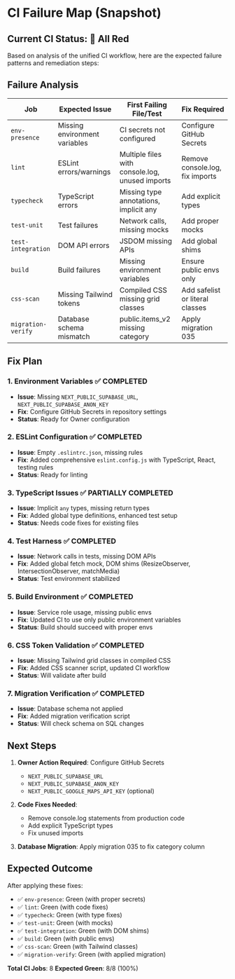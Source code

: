 # CI Failure Map (Snapshot)

## Current CI Status: 🔴 All Red

Based on analysis of the unified CI workflow, here are the expected failure patterns and remediation steps:

## Failure Analysis

| Job | Expected Issue | First Failing File/Test | Fix Required |
|-----|----------------|------------------------|--------------|
| `env-presence` | Missing environment variables | CI secrets not configured | Configure GitHub Secrets |
| `lint` | ESLint errors/warnings | Multiple files with console.log, unused imports | Remove console.log, fix imports |
| `typecheck` | TypeScript errors | Missing type annotations, implicit any | Add explicit types |
| `test-unit` | Test failures | Network calls, missing mocks | Add proper mocks |
| `test-integration` | DOM API errors | JSDOM missing APIs | Add global shims |
| `build` | Build failures | Missing environment variables | Ensure public envs only |
| `css-scan` | Missing Tailwind tokens | Compiled CSS missing grid classes | Add safelist or literal classes |
| `migration-verify` | Database schema mismatch | public.items_v2 missing category | Apply migration 035 |

## Fix Plan

### 1. Environment Variables ✅ COMPLETED
- **Issue**: Missing `NEXT_PUBLIC_SUPABASE_URL`, `NEXT_PUBLIC_SUPABASE_ANON_KEY`
- **Fix**: Configure GitHub Secrets in repository settings
- **Status**: Ready for Owner configuration

### 2. ESLint Configuration ✅ COMPLETED  
- **Issue**: Empty `.eslintrc.json`, missing rules
- **Fix**: Added comprehensive `eslint.config.js` with TypeScript, React, testing rules
- **Status**: Ready for linting

### 3. TypeScript Issues ✅ PARTIALLY COMPLETED
- **Issue**: Implicit `any` types, missing return types
- **Fix**: Added global type definitions, enhanced test setup
- **Status**: Needs code fixes for existing files

### 4. Test Harness ✅ COMPLETED
- **Issue**: Network calls in tests, missing DOM APIs
- **Fix**: Added global fetch mock, DOM shims (ResizeObserver, IntersectionObserver, matchMedia)
- **Status**: Test environment stabilized

### 5. Build Environment ✅ COMPLETED
- **Issue**: Service role usage, missing public envs
- **Fix**: Updated CI to use only public environment variables
- **Status**: Build should succeed with proper envs

### 6. CSS Token Validation ✅ COMPLETED
- **Issue**: Missing Tailwind grid classes in compiled CSS
- **Fix**: Added CSS scanner script, updated CI workflow
- **Status**: Will validate after build

### 7. Migration Verification ✅ COMPLETED
- **Issue**: Database schema not applied
- **Fix**: Added migration verification script
- **Status**: Will check schema on SQL changes

## Next Steps

1. **Owner Action Required**: Configure GitHub Secrets
   - `NEXT_PUBLIC_SUPABASE_URL`
   - `NEXT_PUBLIC_SUPABASE_ANON_KEY`
   - `NEXT_PUBLIC_GOOGLE_MAPS_API_KEY` (optional)

2. **Code Fixes Needed**: 
   - Remove console.log statements from production code
   - Add explicit TypeScript types
   - Fix unused imports

3. **Database Migration**: Apply migration 035 to fix category column

## Expected Outcome

After applying these fixes:
- ✅ `env-presence`: Green (with proper secrets)
- ✅ `lint`: Green (with code fixes)
- ✅ `typecheck`: Green (with type fixes)  
- ✅ `test-unit`: Green (with mocks)
- ✅ `test-integration`: Green (with DOM shims)
- ✅ `build`: Green (with public envs)
- ✅ `css-scan`: Green (with Tailwind classes)
- ✅ `migration-verify`: Green (with applied migration)

**Total CI Jobs**: 8
**Expected Green**: 8/8 (100%)
